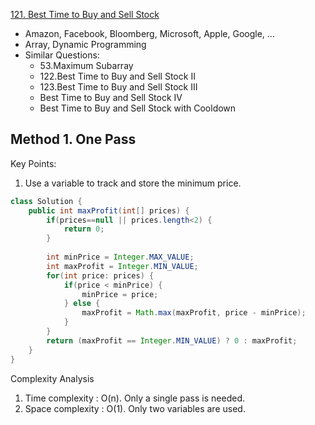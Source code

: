 [121. Best Time to Buy and Sell Stock](https://leetcode.com/problems/best-time-to-buy-and-sell-stock/)   

* Amazon, Facebook, Bloomberg, Microsoft, Apple, Google, ...
* Array, Dynamic Programming
* Similar Questions:
    * 53.Maximum Subarray
    * 122.Best Time to Buy and Sell Stock II
    * 123.Best Time to Buy and Sell Stock III
    * Best Time to Buy and Sell Stock IV
    * Best Time to Buy and Sell Stock with Cooldown


## Method 1. One Pass
Key Points:
1. Use a variable to track and store the minimum price.

```java
class Solution {
    public int maxProfit(int[] prices) {
        if(prices==null || prices.length<2) {
            return 0;
        }
        
        int minPrice = Integer.MAX_VALUE;
        int maxProfit = Integer.MIN_VALUE;
        for(int price: prices) {
            if(price < minPrice) {
                minPrice = price;
            } else {
                maxProfit = Math.max(maxProfit, price - minPrice);
            }
        }
        return (maxProfit == Integer.MIN_VALUE) ? 0 : maxProfit;
    }
}
```
Complexity Analysis
1. Time complexity : O(n). Only a single pass is needed.        
2. Space complexity : O(1). Only two variables are used.        


